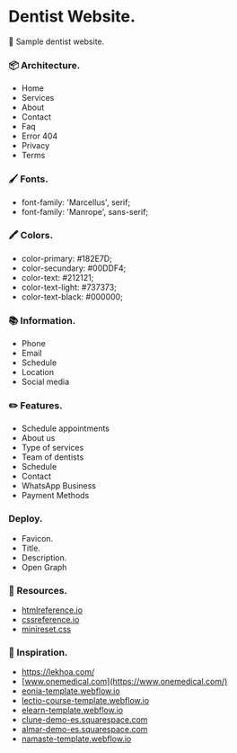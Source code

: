 # Dentist Website.
🦷 Sample dentist website.

### 📦 Architecture.
- Home
- Services
- About
- Contact
- Faq
- Error 404
- Privacy
- Terms

### 🖌 Fonts.
- font-family: 'Marcellus', serif;
- font-family: 'Manrope', sans-serif;

### 🖍 Colors.
- color-primary:		#182E7D;
- color-secundary:	#00DDF4;
- color-text:			#212121;
- color-text-light:	#737373;
- color-text-black:	#000000;

### 📚 Information.
- Phone
- Email
- Schedule
- Location
- Social media

### ✏️ Features.
- Schedule appointments
- About us
- Type of services
- Team of dentists
- Schedule
- Contact
- WhatsApp Business
- Payment Methods

### Deploy.
- Favicon.
- Title.
- Description.
- Open Graph

### 📎 Resources.
- [htmlreference.io](https://htmlreference.io/)
- [cssreference.io](https://cssreference.io/)
- [minireset.css](https://github.com/jgthms/minireset.css)

### 📌 Inspiration.
- https://lekhoa.com/
- [www.onemedical.com](https://www.onemedical.com/)
- [eonia-template.webflow.io](https://eonia-template.webflow.io/)
- [lectio-course-template.webflow.io](https://lectio-course-template.webflow.io/)
- [elearn-template.webflow.io](https://elearn-template.webflow.io/)
- [clune-demo-es.squarespace.com](https://clune-demo-es.squarespace.com/)
- [almar-demo-es.squarespace.com](https://almar-demo-es.squarespace.com/)
- [namaste-template.webflow.io](https://namaste-template.webflow.io/)
